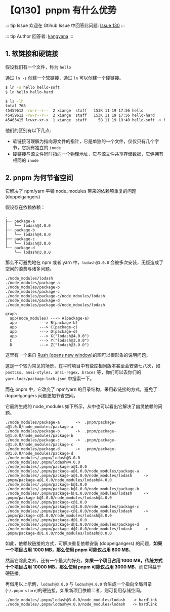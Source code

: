 # 【Q130】pnpm 有什么优势


::: tip Issue
欢迎在 Gtihub Issue 中回答此问题: [Issue 130](https://github.com/kangyana/daily-question/issues/130)
:::

::: tip Author
回答者: [kangyana](https://github.com/kangyana)
:::
## 1. 软链接和硬链接
假设我们有一个文件，称为 `hello`

通过 `ln -s` 创建一个软链接，通过 `ln` 可以创建一个硬链接。
```bash
$ ln -s hello hello-soft
$ ln hello hello-hard

$ ls -lh
total 768
45459612 -rw-r--r--  2 xiange  staff   153K 11 19 17:56 hello
45459612 -rw-r--r--  2 xiange  staff   153K 11 19 17:56 hello-hard
45463415 lrwxr-xr-x  1 xiange  staff     5B 11 19 19:40 hello-soft -> hello
```

他们的区别有以下几点:

- 软链接可理解为指向源文件的指针，它是单独的一个文件，仅仅只有几个字节，它拥有独立的 `inode`
- 硬链接与源文件同时指向一个物理地址，它与源文件共享存储数据，它俩拥有相同的 `inode`

## 2. pnpm 为何节省空间
它解决了 npm/yarn 平铺 node_modules 带来的依赖项重复的问题 (doppelgangers)

假设存在依赖依赖：
```
.
├── package-a
│   └── lodash@4.0.0
├── package-b
│   └── lodash@4.0.0
├── package-c
│   └── lodash@3.0.0
└── package-d
    └── lodash@3.0.0
```

那么不可避免地在 npm 或者 yarn 中，`lodash@3.0.0` 会被多次安装，无疑造成了空间的浪费与诸多问题。
```
./node_modules/lodash
./node_modules/package-a
./node_modules/package-b
./node_modules/package-c
./node_modules/package-c/node_mdoules/lodash
./node_modules/package-d
./node_modules/package-d/node_mdoules/lodash
```

```
graph
  app(node_modules) ---> A(package-a)
  app          ---> B(package-b)
  app          ---> C(package-c)
  app          ---> D(package-d)
  app          ---> X("lodash@4.0.0")
  C            ---> Y("lodash@3.0.0")
  D            ---> Z("lodash@3.0.0")
```

这里有一个来自 [Rush (opens new window)](https://rushjs.io/images/home/card-doppel.svg)的图可以很形象的说明问题。

这是一个较为常见的场景，在平时项目中有些库相同版本甚至会安装七八次，如 `postcss`、`ansi-styles`、`ansi-regex`、`braces` 等，你们可以去你们的 `yarn.lock/package-lock.json` 中搜索一下。

而在 pnpm 中，它改变了 npm/yarn 的目录结构，采用软链接的方式，避免了 doppelgangers 问题更加节省空间。

它最终生成的 node_modules 如下所示，从中也可以看出它解决了幽灵依赖的问题。
```
./node_modules/package-a       ->  .pnpm/package-a@1.0.0/node_modules/package-a
./node_modules/package-b       ->  .pnpm/package-b@1.0.0/node_modules/package-b
./node_modules/package-c       ->  .pnpm/package-c@1.0.0/node_modules/package-c
./node_modules/package-d       ->  .pnpm/package-d@1.0.0/node_modules/package-d
./node_modules/.pnpm/lodash@3.0.0
./node_modules/.pnpm/lodash@4.0.0
./node_modules/.pnpm/package-a@1.0.0
./node_modules/.pnpm/package-a@1.0.0/node_modules/package-a
./node_modules/.pnpm/package-a@1.0.0/node_modules/lodash     -> .pnpm/package-a@1.0.0/node_modules/lodash@4.0.0
./node_modules/.pnpm/package-b@1.0.0
./node_modules/.pnpm/package-b@1.0.0/node_modules/package-b
./node_modules/.pnpm/package-b@1.0.0/node_modules/lodash     -> .pnpm/package-b@1.0.0/node_modules/lodash@4.0.0
./node_modules/.pnpm/package-c@1.0.0
./node_modules/.pnpm/package-c@1.0.0/node_modules/package-c
./node_modules/.pnpm/package-c@1.0.0/node_modules/lodash     -> .pnpm/package-c@1.0.0/node_modules/lodash@3.0.0
./node_modules/.pnpm/package-d@1.0.0
./node_modules/.pnpm/package-d@1.0.0/node_modules/package-d
./node_modules/.pnpm/package-d@1.0.0/node_modules/lodash     -> .pnpm/package-d@1.0.0/node_modules/lodash@3.0.0
```

如此，依赖软链接的方式，可解决重复依赖安装 (doppelgangers) 的问题，**如果一个项目占用 1000 MB，那么使用 pnpm 可能仅占用 800 MB**。

然而它除此之外，还有一个最大的好处，**如果一个项目占用 1000 MB，传统方式十个项目占用 10000 MB，那么使用 pnpm 可能仅占用 3000 MB**，而它得益于硬链接。

再借用以上示例，`lodash@3.0.0` 与 `lodash@4.0.0` 会生成一个指向全局目录(`~/.pnpm-store`)的硬链接，如果新项目依赖二者，则可复用存储空间。
```
./node_modules/.pnpm/lodash@3.0.0/node_modules/lodash   -> hardlink
./node_modules/.pnpm/lodash@4.0.0/node_modules/lodash   -> hardlink
```

